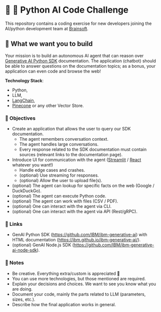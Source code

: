 # 🐍 🤖 Python AI Code Challenge

This repository contains a coding exercise for new developers joining the AI/python development team at [Brainsoft](https://www.brainsoft.eu/).

## 📜 What we want you to build

Your mission is to build an autonomous AI agent that can reason over [Generative AI Python SDK](https://github.com/IBM/ibm-generative-ai) documentation.
The application (chatbot) should be able to answer questions on the documentation topics; as a bonus, your application can even code and browse the web!

**Technology Stack**:
- Python,
- LLM,
- [LangChain](https://python.langchain.com/),
- [Pinecone](https://www.pinecone.io/) or any other Vector Store.

### 🎯 Objectives

- Create an application that allows the user to query our SDK documentation.
  - The agent remembers conversation context.
  - The agent handles large conversations.
  - Every response related to the SDK documentation must contain sources (relevant links to the documentation page).
- Introduce UI for communication with the agent ([Streamlit](https://streamlit.io/) / [React](https://react.dev/) whatever you want!)
  - Handle edge cases and crashes.
  - (optional) Use streaming for responses.
  - (optional) Allow the user to upload file(s). 
- (optional) The agent can lookup for specific facts on the web (Google / DuckDuckGo).
- (optional) The agent can execute Python code.
- (optional) The agent can work with files (CSV / PDF).
- (optional) One can interact with the agent via CLI.
- (optional) One can interact with the agent via API (Rest/gRPC).

### 🔗 Links

- GenAI Python SDK (https://github.com/IBM/ibm-generative-ai) with HTML documentation (https://ibm.github.io/ibm-generative-ai/).
- (optional) GenAI Node.js SDK (https://github.com/IBM/ibm-generative-ai-node-sdk).

### 📝 Notes
- Be creative. Everything extra/custom is appreciated 🦄
- You can use more technologies, but those mentioned are required.
- Explain your decisions and choices. We want to see you know what you are doing.
- Document your code, mainly the parts related to LLM (parameters, sizes, etc.).
- Describe how the final application works in general.

